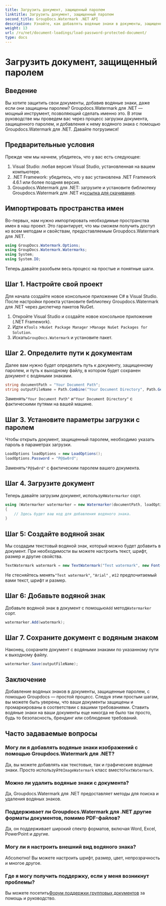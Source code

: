 ```yaml
---
title: Загрузить документ, защищенный паролем
linktitle: Загрузить документ, защищенный паролем
second_title: GroupDocs.Watermark .NET API
description: Узнайте, как добавлять водяные знаки в документы, защищенные паролем, с помощью Groupdocs для .NET, с помощью нашего пошагового руководства. Легко защитите и промаркируйте свои файлы.
weight: 13
url: /ru/net/document-loadings/load-password-protected-document/
type: docs
---
```

# Загрузить документ, защищенный паролем

## Введение
Вы хотите защитить свои документы, добавив водяные знаки, даже если они защищены паролем? Groupdocs.Watermark для .NET — мощный инструмент, позволяющий сделать именно это. В этом руководстве мы проведем вас через процесс загрузки документа, защищенного паролем, и добавления к нему водяного знака с помощью Groupdocs.Watermark для .NET. Давайте погрузимся!
## Предварительные условия
Прежде чем мы начнем, убедитесь, что у вас есть следующее:
1. Visual Studio: любая версия Visual Studio, установленная на вашем компьютере.
2. .NET Framework: убедитесь, что у вас установлена .NET Framework 4.6.1 или более поздняя версия.
3. Groupdocs.Watermark для .NET: загрузите и установите библиотеку Groupdocs.Watermark для .NET из[ссылка для скачивания](https://releases.groupdocs.com/Watermark/net/).
## Импортировать пространства имен
Во-первых, нам нужно импортировать необходимые пространства имен в наш проект. Это гарантирует, что мы сможем получить доступ ко всем методам и свойствам, предоставляемым Groupdocs.Watermark для .NET.
```csharp
using GroupDocs.Watermark.Options;
using GroupDocs.Watermark.Watermarks;
using System;
using System.IO;
```
Теперь давайте разобьем весь процесс на простые и понятные шаги.
## Шаг 1. Настройте свой проект
Для начала создайте новое консольное приложение C# в Visual Studio. После настройки проекта установите библиотеку Groupdocs.Watermark для .NET через диспетчер пакетов NuGet.
1. Откройте Visual Studio и создайте новое консольное приложение (.NET Framework).
2.  Идти к`Tools` >`NuGet Package Manager` >`Manage NuGet Packages for Solution`.
3.  Искать`GroupDocs.Watermark` и установите пакет.
## Шаг 2. Определите пути к документам
Далее вам нужно будет определить путь к документу, защищенному паролем, и путь к выходному файлу, в котором будет сохранен документ с водяными знаками.
```csharp
string documentPath = "Your Document Path";
string outputFileName = Path.Combine("Your Document Directory", Path.GetFileName(documentPath));
```
 Заменять`"Your Document Path"` и`"Your Document Directory"` с фактическими путями на вашей машине.
## Шаг 3. Установите параметры загрузки с паролем
Чтобы открыть документ, защищенный паролем, необходимо указать пароль в параметрах загрузки.
```csharp
LoadOptions loadOptions = new LoadOptions();
loadOptions.Password = "P@$w0rd";
```
 Заменять`"P@$w0rd"` с фактическим паролем вашего документа.
## Шаг 4. Загрузите документ
 Теперь давайте загрузим документ, используя`Watermarker` сорт.
```csharp
using (Watermarker watermarker = new Watermarker(documentPath, loadOptions))
{
    // Здесь будет ваш код для добавления водяного знака.
}
```
## Шаг 5: Создайте водяной знак
Мы создадим текстовый водяной знак, который можно будет добавить в документ. При необходимости вы можете настроить текст, шрифт, размер и другие свойства.
```csharp
TextWatermark watermark = new TextWatermark("Test watermark", new Font("Arial", 12));
```
 Не стесняйтесь менять`"Test watermark"`, `"Arial"` , и`12` предпочитаемый вами текст, шрифт и размер.
## Шаг 6: Добавьте водяной знак
 Добавьте водяной знак в документ с помощью`Add` метод`Watermarker` сорт.
```csharp
watermarker.Add(watermark);
```
## Шаг 7. Сохраните документ с водяным знаком
Наконец, сохраните документ с водяными знаками по указанному пути к выходному файлу.
```csharp
watermarker.Save(outputFileName);
```
## Заключение
Добавление водяных знаков в документы, защищенные паролем, с помощью Groupdocs — простой процесс. Следуя этим простым шагам, вы можете быть уверены, что ваши документы защищены и промаркированы в соответствии с вашими требованиями. Ставить водяные знаки на ваши документы еще никогда не было так просто, будь то безопасность, брендинг или соблюдение требований.
## Часто задаваемые вопросы
### Могу ли я добавлять водяные знаки изображений с помощью Groupdocs.Watermark для .NET?
 Да, вы можете добавлять как текстовые, так и графические водяные знаки. Просто используйте`ImageWatermark` класс вместо`TextWatermark`.
### Можно ли удалить водяные знаки с документа?
Да, Groupdocs.Watermark для .NET предоставляет методы для поиска и удаления водяных знаков.
### Поддерживает ли Groupdocs.Watermark для .NET другие форматы документов, помимо PDF-файлов?
Да, он поддерживает широкий спектр форматов, включая Word, Excel, PowerPoint и другие.
### Могу ли я настроить внешний вид водяного знака?
Абсолютно! Вы можете настроить шрифт, размер, цвет, непрозрачность и многое другое.
### Где я могу получить поддержку, если у меня возникнут проблемы?
 Вы можете посетить[Форум поддержки групповых документов](https://forum.groupdocs.com/c/watermark/19) за помощь и руководство.